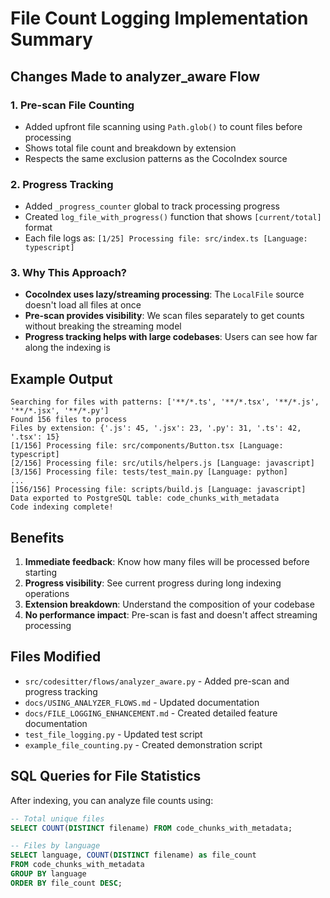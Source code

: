 # File Count Logging Implementation Summary

## Changes Made to analyzer_aware Flow

### 1. Pre-scan File Counting
- Added upfront file scanning using `Path.glob()` to count files before processing
- Shows total file count and breakdown by extension
- Respects the same exclusion patterns as the CocoIndex source

### 2. Progress Tracking
- Added `_progress_counter` global to track processing progress
- Created `log_file_with_progress()` function that shows `[current/total]` format
- Each file logs as: `[1/25] Processing file: src/index.ts [Language: typescript]`

### 3. Why This Approach?
- **CocoIndex uses lazy/streaming processing**: The `LocalFile` source doesn't load all files at once
- **Pre-scan provides visibility**: We scan files separately to get counts without breaking the streaming model
- **Progress tracking helps with large codebases**: Users can see how far along the indexing is

## Example Output

```
Searching for files with patterns: ['**/*.ts', '**/*.tsx', '**/*.js', '**/*.jsx', '**/*.py']
Found 156 files to process
Files by extension: {'.js': 45, '.jsx': 23, '.py': 31, '.ts': 42, '.tsx': 15}
[1/156] Processing file: src/components/Button.tsx [Language: typescript]
[2/156] Processing file: src/utils/helpers.js [Language: javascript]
[3/156] Processing file: tests/test_main.py [Language: python]
...
[156/156] Processing file: scripts/build.js [Language: javascript]
Data exported to PostgreSQL table: code_chunks_with_metadata
Code indexing complete!
```

## Benefits

1. **Immediate feedback**: Know how many files will be processed before starting
2. **Progress visibility**: See current progress during long indexing operations
3. **Extension breakdown**: Understand the composition of your codebase
4. **No performance impact**: Pre-scan is fast and doesn't affect streaming processing

## Files Modified

- `src/codesitter/flows/analyzer_aware.py` - Added pre-scan and progress tracking
- `docs/USING_ANALYZER_FLOWS.md` - Updated documentation
- `docs/FILE_LOGGING_ENHANCEMENT.md` - Created detailed feature documentation
- `test_file_logging.py` - Updated test script
- `example_file_counting.py` - Created demonstration script

## SQL Queries for File Statistics

After indexing, you can analyze file counts using:

```sql
-- Total unique files
SELECT COUNT(DISTINCT filename) FROM code_chunks_with_metadata;

-- Files by language
SELECT language, COUNT(DISTINCT filename) as file_count
FROM code_chunks_with_metadata
GROUP BY language
ORDER BY file_count DESC;
```
